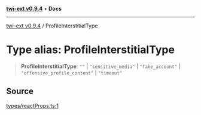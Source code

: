 [**twi-ext v0.9.4**](../README.md) • **Docs**

***

[twi-ext v0.9.4](../README.md) / ProfileInterstitialType

# Type alias: ProfileInterstitialType

> **ProfileInterstitialType**: `""` \| `"sensitive_media"` \| `"fake_account"` \| `"offensive_profile_content"` \| `"timeout"`

## Source

[types/reactProps.ts:1](https://github.com/Robot-Inventor/twi-ext/blob/24a2dc4301a8080c72b12d8fafc73f4bb59bebcc/src/types/reactProps.ts#L1)
